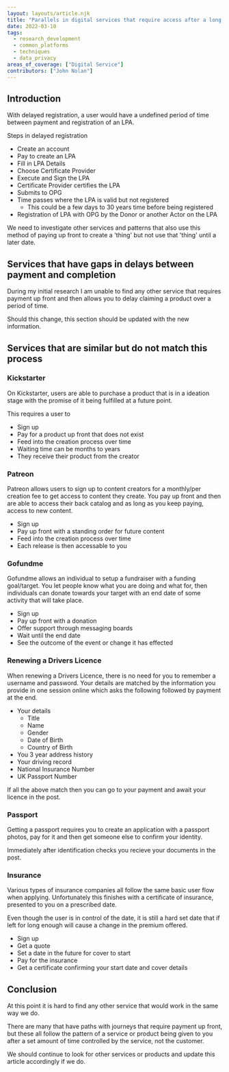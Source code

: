 ```yaml
---
layout: layouts/article.njk
title: "Parallels in digital services that require access after a long delay"
date: 2022-03-10
tags: 
  - research_development
  - common_platforms
  - techniques
  - data_privacy
areas_of_coverage: ["Digital Service"]
contributors: ["John Nolan"]
---
```


## Introduction

With delayed registration, a user would have a undefined period of time between payment and registration of an LPA.

Steps in delayed registration

* Create an account
* Pay to create an LPA
* Fill in LPA Details
* Choose Certificate Provider
* Execute and Sign the LPA
* Certificate Provider certifies the LPA
* Submits to OPG
* Time passes where the LPA is valid but not registered
  * This could be a few days to 30 years time before being registered
* Registration of LPA with OPG by the Donor or another Actor on the LPA

We need to investigate other services and patterns that also use this method of paying up front to create a 'thing' but not use that 'thing' until a later date.

## Services that have gaps in delays between payment and completion

During my initial research I am unable to find any other service that requires payment up front and then allows you to delay claiming a product over a period of time.

Should this change, this section should be updated with the new information.

## Services that are similar but do not match this process

### Kickstarter

On Kickstarter, users are able to purchase a product that is in a ideation stage with the promise of it being fulfilled at a future point.

This requires a user to

* Sign up
* Pay for a product up front that does not exist
* Feed into the creation process over time
* Waiting time can be months to years
* They receive their product from the creator

### Patreon

Patreon allows users to sign up to content creators for a monthly/per creation fee to get access to content they create. You pay up front and then are able to access their back catalog and as long as you keep paying, access to new content.

* Sign up
* Pay up front with a standing order for future content
* Feed into the creation process over time
* Each release is then accessable to you

### Gofundme

Gofundme allows an individual to setup a fundraiser with a funding goal/target. You let people know what you are doing and what for, then individuals can donate towards your target with an end date of some activity that will take place.

* Sign up
* Pay up front with a donation
* Offer support through messaging boards
* Wait until the end date
* See the outcome of the event or change it has effected

### Renewing a Drivers Licence

When renewing a Drivers Licence, there is no need for you to remember a username and password. Your details are matched by the information you provide in one session online which asks the following followed by payment at the end.

* Your details
  * Title
  * Name
  * Gender
  * Date of Birth
  * Country of Birth
* You 3 year address history
* Your driving record
* National Insurance Number
* UK Passport Number

If all the above match then you can go to your payment and await your licence in the post.

### Passport

Getting a passport requires you to create an application with a passport photos, pay for it and then get someone else to confirm your identity.

Immediately after identification checks you recieve your documents in the post.

### Insurance

Various types of insurance companies all follow the same basic user flow when applying. Unfortunately this finishes with a certificate of insurance, presented to you on a prescribed date.

Even though the user is in control of the date, it is still a hard set date that if left for long enough will cause a change in the premium offered.

* Sign up
* Get a quote
* Set a date in the future for cover to start
* Pay for the insurance
* Get a certificate confirming your start date and cover details

## Conclusion

At this point it is hard to find any other service that would work in the same way we do.

There are many that have paths with journeys that require payment up front, but these all follow the pattern of a service or product being given to you after a set amount of time controlled by the service, not the customer.

We should continue to look for other services or products and update this article accordingly if we do.
